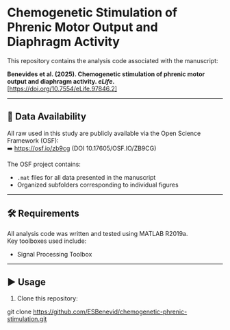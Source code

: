 # Chemogenetic Stimulation of Phrenic Motor Output and Diaphragm Activity

This repository contains the analysis code associated with the manuscript:

**Benevides et al. (2025). Chemogenetic stimulation of phrenic motor output and diaphragm activity. _eLife_.**  
[https://doi.org/10.7554/eLife.97846.2]

---

## 📂 Data Availability

All raw used in this study are publicly available via the Open Science Framework (OSF):  
➡️ https://osf.io/zb9cg (DOI 10.17605/OSF.IO/ZB9CG)

The OSF project contains:
- `.mat` files for all data presented in the manuscript
- Organized subfolders corresponding to individual figures

---

## 🛠️ Requirements

All analysis code was written and tested using MATLAB R2019a.  
Key toolboxes used include:
- Signal Processing Toolbox

---

## ▶️ Usage

1. Clone this repository:

git clone https://github.com/ESBenevid/chemogenetic-phrenic-stimulation.git
